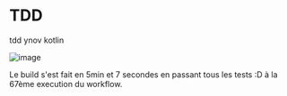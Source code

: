 # TDD
tdd ynov kotlin


![image](https://github.com/qmichelix/TDD/assets/109591838/5221fb6d-73f9-41ad-a550-96bd6bf8d1eb)

Le build s'est fait en 5min et 7 secondes en passant tous les tests :D à la 67ème execution du workflow.
